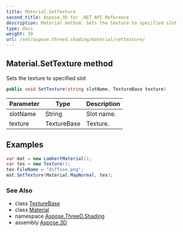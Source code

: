 ```yaml
---
title: Material.SetTexture
second_title: Aspose.3D for .NET API Reference
description: Material method. Sets the texture to specified slot
type: docs
weight: 30
url: /net/aspose.threed.shading/material/settexture/
---
```

## Material.SetTexture method

Sets the texture to specified slot

```csharp
public void SetTexture(string slotName, TextureBase texture)
```

| Parameter | Type | Description |
| --- | --- | --- |
| slotName | String | Slot name. |
| texture | TextureBase | Texture. |

## Examples

```csharp
var mat = new LambertMaterial();
var tex = new Texture();
tex.FileName = "diffuse.png";
mat.SetTexture(Material.MapNormal, tex);
```

### See Also

* class [TextureBase](../../texturebase/)
* class [Material](../)
* namespace [Aspose.ThreeD.Shading](../../material/)
* assembly [Aspose.3D](../../../)


